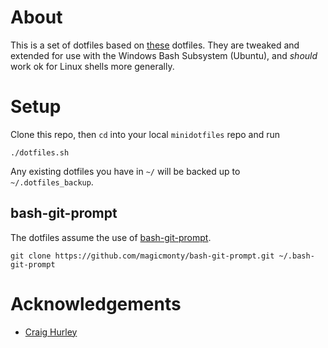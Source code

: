 # About

This is a set of dotfiles based on [these](https://github.com/craighurley/dotfiles) dotfiles. They are tweaked and extended for use with the Windows Bash Subsystem (Ubuntu), and _should_ work ok for Linux shells more generally.

# Setup

Clone this repo, then `cd` into your local `minidotfiles` repo and run

    ./dotfiles.sh

Any existing dotfiles you have in `~/` will be backed up to `~/.dotfiles_backup`.

## bash-git-prompt

The dotfiles assume the use of [bash-git-prompt](https://github.com/magicmonty/bash-git-prompt.git).

    git clone https://github.com/magicmonty/bash-git-prompt.git ~/.bash-git-prompt

# Acknowledgements

- [Craig Hurley](https://github.com/craighurley)
